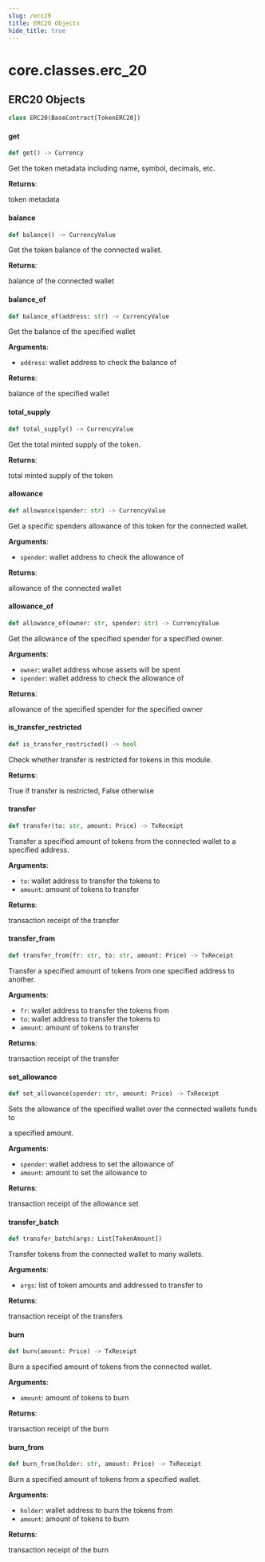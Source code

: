 ```yaml
---
slug: /erc20
title: ERC20 Objects
hide_title: true
---
```

<a id="core.classes.erc_20"></a>

# core.classes.erc\_20

<a id="core.classes.erc_20.ERC20"></a>

## ERC20 Objects

```python
class ERC20(BaseContract[TokenERC20])
```

<a id="core.classes.erc_20.ERC20.get"></a>

#### get

```python
def get() -> Currency
```

Get the token metadata including name, symbol, decimals, etc.

**Returns**:

token metadata

<a id="core.classes.erc_20.ERC20.balance"></a>

#### balance

```python
def balance() -> CurrencyValue
```

Get the token balance of the connected wallet.

**Returns**:

balance of the connected wallet

<a id="core.classes.erc_20.ERC20.balance_of"></a>

#### balance\_of

```python
def balance_of(address: str) -> CurrencyValue
```

Get the balance of the specified wallet

**Arguments**:

- `address`: wallet address to check the balance of

**Returns**:

balance of the specified wallet

<a id="core.classes.erc_20.ERC20.total_supply"></a>

#### total\_supply

```python
def total_supply() -> CurrencyValue
```

Get the total minted supply of the token.

**Returns**:

total minted supply of the token

<a id="core.classes.erc_20.ERC20.allowance"></a>

#### allowance

```python
def allowance(spender: str) -> CurrencyValue
```

Get a specific spenders allowance of this token for the connected wallet.

**Arguments**:

- `spender`: wallet address to check the allowance of

**Returns**:

allowance of the connected wallet

<a id="core.classes.erc_20.ERC20.allowance_of"></a>

#### allowance\_of

```python
def allowance_of(owner: str, spender: str) -> CurrencyValue
```

Get the allowance of the specified spender for a specified owner.

**Arguments**:

- `owner`: wallet address whose assets will be spent
- `spender`: wallet address to check the allowance of

**Returns**:

allowance of the specified spender for the specified owner

<a id="core.classes.erc_20.ERC20.is_transfer_restricted"></a>

#### is\_transfer\_restricted

```python
def is_transfer_restricted() -> bool
```

Check whether transfer is restricted for tokens in this module.

**Returns**:

True if transfer is restricted, False otherwise

<a id="core.classes.erc_20.ERC20.transfer"></a>

#### transfer

```python
def transfer(to: str, amount: Price) -> TxReceipt
```

Transfer a specified amount of tokens from the connected wallet to a specified address.

**Arguments**:

- `to`: wallet address to transfer the tokens to
- `amount`: amount of tokens to transfer

**Returns**:

transaction receipt of the transfer

<a id="core.classes.erc_20.ERC20.transfer_from"></a>

#### transfer\_from

```python
def transfer_from(fr: str, to: str, amount: Price) -> TxReceipt
```

Transfer a specified amount of tokens from one specified address to another.

**Arguments**:

- `fr`: wallet address to transfer the tokens from
- `to`: wallet address to transfer the tokens to
- `amount`: amount of tokens to transfer

**Returns**:

transaction receipt of the transfer

<a id="core.classes.erc_20.ERC20.set_allowance"></a>

#### set\_allowance

```python
def set_allowance(spender: str, amount: Price) -> TxReceipt
```

Sets the allowance of the specified wallet over the connected wallets funds to

a specified amount.

**Arguments**:

- `spender`: wallet address to set the allowance of
- `amount`: amount to set the allowance to

**Returns**:

transaction receipt of the allowance set

<a id="core.classes.erc_20.ERC20.transfer_batch"></a>

#### transfer\_batch

```python
def transfer_batch(args: List[TokenAmount])
```

Transfer tokens from the connected wallet to many wallets.

**Arguments**:

- `args`: list of token amounts and addressed to transfer to

**Returns**:

transaction receipt of the transfers

<a id="core.classes.erc_20.ERC20.burn"></a>

#### burn

```python
def burn(amount: Price) -> TxReceipt
```

Burn a specified amount of tokens from the connected wallet.

**Arguments**:

- `amount`: amount of tokens to burn

**Returns**:

transaction receipt of the burn

<a id="core.classes.erc_20.ERC20.burn_from"></a>

#### burn\_from

```python
def burn_from(holder: str, amount: Price) -> TxReceipt
```

Burn a specified amount of tokens from a specified wallet.

**Arguments**:

- `holder`: wallet address to burn the tokens from
- `amount`: amount of tokens to burn

**Returns**:

transaction receipt of the burn
